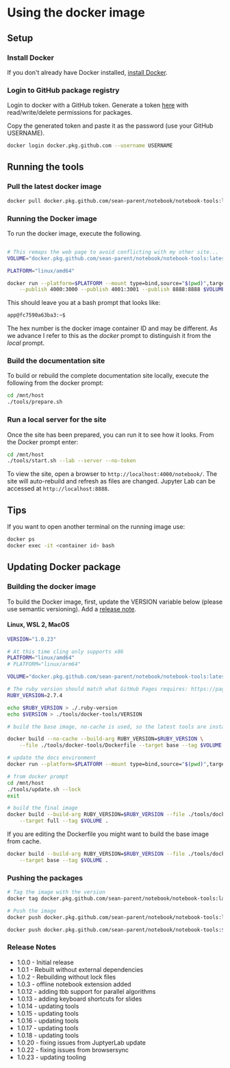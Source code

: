 # Using the docker image

## Setup

### Install Docker

If you don't already have Docker installed, [install Docker](https://docs.docker.com/get-docker/).

### Login to GitHub package registry

Login to docker with a GitHub token. Generate a token [here](https://github.com/settings/tokens) with read/write/delete permissions for packages.

Copy the generated token and paste it as the password (use your GitHub USERNAME).

```sh
docker login docker.pkg.github.com --username USERNAME
```

## Running the tools

### Pull the latest docker image

```sh
docker pull docker.pkg.github.com/sean-parent/notebook/notebook-tools:latest
```

### Running the Docker image

To run the docker image, execute the following.

```sh

# This remaps the web page to avoid conflicting with my other site...
VOLUME="docker.pkg.github.com/sean-parent/notebook/notebook-tools:latest"

PLATFORM="linux/amd64"

docker run --platform=$PLATFORM --mount type=bind,source="$(pwd)",target=/mnt/host  --tty --interactive \
    --publish 4000:3000 --publish 4001:3001 --publish 8888:8888 $VOLUME bash
```

This should leave you at a bash prompt that looks like:

```sh
app@fc7590a63ba3:~$
```

The hex number is the docker image container ID and may be different. As we advance I refer to this as the _docker_ prompt to distinguish it from the _local_ prompt.

### Build the documentation site

To build or rebuild the complete documentation site locally, execute the following from the docker prompt:

```sh
cd /mnt/host
./tools/prepare.sh
```

### Run a local server for the site

Once the site has been prepared, you can run it to see how it looks. From the Docker prompt enter:

```sh
cd /mnt/host
./tools/start.sh --lab --server --no-token
```

To view the site, open a browser to `http://localhost:4000/notebook/`. The site will auto-rebuild and refresh as files are changed.
Jupyter Lab can be accessed at `http://localhost:8888`.

## Tips

If you want to open another terminal on the running image use:

```sh
docker ps
docker exec -it <container id> bash
```

## Updating Docker package

### Building the docker image

To build the Docker image, first, update the VERSION variable below (please use semantic versioning). Add a [release note](#release-notes).

#### Linux, WSL 2, MacOS

```sh
VERSION="1.0.23"

# At this time cling only supports x86
PLATFORM="linux/amd64"
# PLATFORM="linux/arm64"

VOLUME="docker.pkg.github.com/sean-parent/notebook/notebook-tools:latest"

# The ruby version should match what GitHub Pages requires: https://pages.github.com/versions/
RUBY_VERSION=2.7.4

echo $RUBY_VERSION > ./.ruby-version
echo $VERSION > ./tools/docker-tools/VERSION

# build the base image, no-cache is used, so the latest tools are installed

docker build --no-cache --build-arg RUBY_VERSION=$RUBY_VERSION \
    --file ./tools/docker-tools/Dockerfile --target base --tag $VOLUME .

# update the docs environment
docker run --platform=$PLATFORM --mount type=bind,source="$(pwd)",target=/mnt/host --tty --interactive $VOLUME bash

# from docker prompt
cd /mnt/host
./tools/update.sh --lock
exit

# build the final image
docker build --build-arg RUBY_VERSION=$RUBY_VERSION --file ./tools/docker-tools/Dockerfile \
    --target full --tag $VOLUME .
```

If you are editing the Dockerfile you might want to build the base image from cache.

```sh
docker build --build-arg RUBY_VERSION=$RUBY_VERSION --file ./tools/docker-tools/Dockerfile \
    --target base --tag $VOLUME .
```

### Pushing the packages

```sh
# Tag the image with the version
docker tag docker.pkg.github.com/sean-parent/notebook/notebook-tools:latest docker.pkg.github.com/sean-parent/notebook/notebook-tools:$VERSION

# Push the image
docker push docker.pkg.github.com/sean-parent/notebook/notebook-tools:latest

docker push docker.pkg.github.com/sean-parent/notebook/notebook-tools:$VERSION
```

### Release Notes

- 1.0.0 - Initial release
- 1.0.1 - Rebuilt without external dependencies
- 1.0.2 - Rebuilding without lock files
- 1.0.3 - offline notebook extension added
- 1.0.12 - adding tbb support for parallel algorithms
- 1.0.13 - adding keyboard shortcuts for slides
- 1.0.14 - updating tools
- 1.0.15 - updating tools
- 1.0.16 - updating tools
- 1.0.17 - updating tools
- 1.0.18 - updating tools
- 1.0.20 - fixing issues from JuptyerLab update
- 1.0.22 - fixing issues from browsersync
- 1.0.23 - updating tooling
